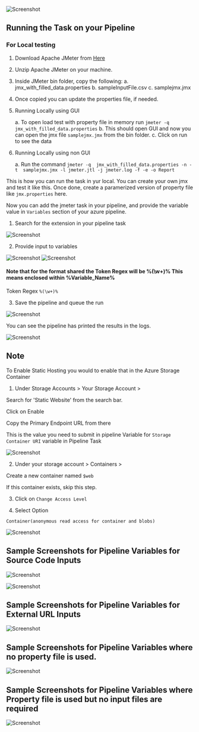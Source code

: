 ![Screenshot](./../../screenshots/icon.png)

## Running the Task on your Pipeline

### For Local testing

1. Download Apache JMeter from [Here](https://dlcdn.apache.org//jmeter/binaries/apache-jmeter-5.5.tgz)

2. Unzip Apache JMeter on your machine.

3. Inside JMeter bin folder, copy the following:
    a. jmx_with_filled_data.properties
    b. sampleInputFile.csv
    c. samplejmx.jmx

4. Once copied you can update the properties file, if needed.

5. Running Locally using GUI

    a. To open load test with property file in memory run
        ```jmeter -q  jmx_with_filled_data.properties```
    b. This should open GUI and now you can open the jmx file `samplejmx.jmx` from the bin folder.
    c. Click on run to see the data

6. Running Locally using non GUI

    a. Run the command
        ```jmeter -q  jmx_with_filled_data.properties -n -t  samplejmx.jmx -l jmeter.jtl -j jmeter.log -f -e -o Report```


This is how you can run the task in yur local. You can create your own jmx and test it like this. Once done, create a paramerized version of property file like `jmx.properties` here. 

Now you can add the jmeter task in your pipeline, and provide the variable value in `Variables` section of your azure pipeline.


1. Search for the extension in your pipeline task

![Screenshot](screenshots/p1.png)

2. Provide input to variables

![Screenshot](screenshots/p2.png)
![Screenshot](screenshots/p3.png)

#### Note that for the format shared the Token Regex will be %(\w+)% This means enclosed within %Variable_Name%
Token Regex `%(\w+)%`

3. Save the pipeline and queue the run

![Screenshot](screenshots/p5.png)

You can see the pipeline has printed the results in the logs.

![Screenshot](screenshots/p6.png)

## Note 

To Enable Static Hosting you would to enable that in the Azure Storage Container

1. Under Storage Accounts > Your Storage Account >

Search for 'Static Website' from the search bar.

Click on Enable

Copy the Primary Endpoint URL from there

This is the value you need to submit in pipeline Variable for `Storage Container URI` variable in Pipeline Task

![Screenshot](screenshots/p7.png)

2. Under your storage account > Containers >

Create a new container named `$web`

If this container exists, skip this step.

3. Click on `Change Access Level`

4. Select Option

`Container(anonymous read access for container and blobs)`

![Screenshot](screenshots/p8.png)


## Sample Screenshots for Pipeline Variables for Source Code Inputs

![Screenshot](screenshots/p9.png)

![Screenshot](screenshots/p10.png)


## Sample Screenshots for Pipeline Variables for External URL Inputs

![Screenshot](screenshots/p11.png)

## Sample Screenshots for Pipeline Variables where no property file is used.

![Screenshot](screenshots/p12.png)

## Sample Screenshots for Pipeline Variables where  Property file is used but no input files are required

![Screenshot](screenshots/p13.png)